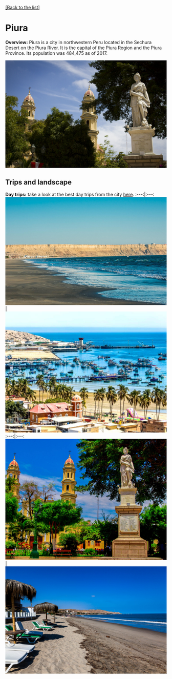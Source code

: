 [[Back to the list]](city_list.md)
# Piura
**Overview:** Piura is a city in northwestern Peru located in the Sechura Desert on the Piura River. It is the capital of the Piura Region and the Piura Province. Its population was 484,475 as of 2017.


![Piura tourist view](resources/Piura_view.jpg)
## Trips and landscape
**Day trips:** take a look at the best day trips from the city [here](https://www.tripadvisor.com/Attractions-g2656700-Activities-Piura_Region.html).
:---:|:---:
 ![landscape image](resources/Piura_landscape_0.jpg) | ![landscape image](resources/Piura_landscape_1.jpg) 
:---:|:---:
 ![landscape image](resources/Piura_landscape_2.jpg) | ![landscape image](resources/Piura_landscape_3.jpg) 
